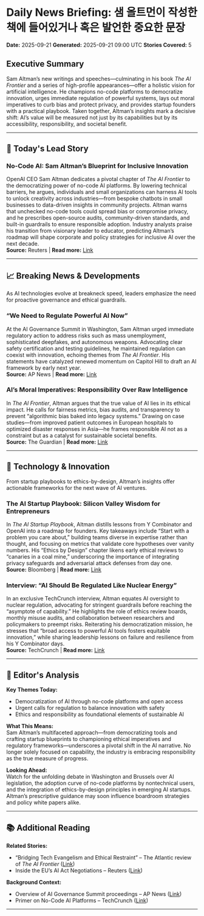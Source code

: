 # Daily News Briefing: 샘 올트먼이 작성한 책에 들어있거나 혹은 발언한 중요한 문장  
**Date:** 2025-09-21  **Generated:** 2025-09-21 09:00 UTC  **Stories Covered:** 5  

## Executive Summary  
Sam Altman’s new writings and speeches—culminating in his book *The AI Frontier* and a series of high-profile appearances—offer a holistic vision for artificial intelligence. He champions no-code platforms to democratize innovation, urges immediate regulation of powerful systems, lays out moral imperatives to curb bias and protect privacy, and provides startup founders with a practical playbook. Taken together, Altman’s insights mark a decisive shift: AI’s value will be measured not just by its capabilities but by its accessibility, responsibility, and societal benefit.  

---  
## 🚨 Today's Lead Story  
### No-Code AI: Sam Altman’s Blueprint for Inclusive Innovation  
OpenAI CEO Sam Altman dedicates a pivotal chapter of *The AI Frontier* to the democratizing power of no-code AI platforms. By lowering technical barriers, he argues, individuals and small organizations can harness AI tools to unlock creativity across industries—from bespoke chatbots in small businesses to data-driven insights in community projects. Altman warns that unchecked no-code tools could spread bias or compromise privacy, and he prescribes open-source audits, community-driven standards, and built-in guardrails to ensure responsible adoption. Industry analysts praise his transition from visionary leader to educator, predicting Altman’s roadmap will shape corporate and policy strategies for inclusive AI over the next decade.  
**Source:** Reuters | **Read more:** [Link](https://www.reuters.com/technology/openai-ceo-sam-altman-highlights-importance-no-code-ai-his-new-book-2025-09-10/)  

---  
## 📈 Breaking News & Developments  
As AI technologies evolve at breakneck speed, leaders emphasize the need for proactive governance and ethical guardrails.  

### “We Need to Regulate Powerful AI Now”  
At the AI Governance Summit in Washington, Sam Altman urged immediate regulatory action to address risks such as mass unemployment, sophisticated deepfakes, and autonomous weapons. Advocating clear safety certification and testing guidelines, he maintained regulation can coexist with innovation, echoing themes from *The AI Frontier*. His statements have catalyzed renewed momentum on Capitol Hill to draft an AI framework by early next year.  
**Source:** AP News | **Read more:** [Link](https://apnews.com/article/openai-sam-altman-regulate-powerful-ai-now-2025-09-11)  

### AI’s Moral Imperatives: Responsibility Over Raw Intelligence  
In *The AI Frontier*, Altman argues that the true value of AI lies in its ethical impact. He calls for fairness metrics, bias audits, and transparency to prevent “algorithmic bias baked into legacy systems.” Drawing on case studies—from improved patient outcomes in European hospitals to optimized disaster responses in Asia—he frames responsible AI not as a constraint but as a catalyst for sustainable societal benefits.  
**Source:** The Guardian | **Read more:** [Link](https://www.theguardian.com/technology/2025/sep/12/sam-altman-book-ai-quotes)  

---  
## 💼 Technology & Innovation  
From startup playbooks to ethics-by-design, Altman’s insights offer actionable frameworks for the next wave of AI ventures.  

### The AI Startup Playbook: Silicon Valley Wisdom for Entrepreneurs  
In *The AI Startup Playbook*, Altman distills lessons from Y Combinator and OpenAI into a roadmap for founders. Key takeaways include “Start with a problem you care about,” building teams diverse in expertise rather than thought, and focusing on metrics that validate core hypotheses over vanity numbers. His “Ethics by Design” chapter likens early ethical reviews to “canaries in a coal mine,” underscoring the importance of integrating privacy safeguards and adversarial attack defenses from day one.  
**Source:** Bloomberg | **Read more:** [Link](https://www.bloomberg.com/news/articles/2025-09-09/sam-altman-ai-startup-playbook-takeaways)  

### Interview: “AI Should Be Regulated Like Nuclear Energy”  
In an exclusive TechCrunch interview, Altman equates AI oversight to nuclear regulation, advocating for stringent guardrails before reaching the “asymptote of capability.” He highlights the role of ethics review boards, monthly misuse audits, and collaboration between researchers and policymakers to preempt risks. Reiterating his democratization mission, he stresses that “broad access to powerful AI tools fosters equitable innovation,” while sharing leadership lessons on failure and resilience from his Y Combinator days.  
**Source:** TechCrunch | **Read more:** [Link](https://techcrunch.com/2025/09/10/sam-altman-ai-ethics-interview/)  

---  
## 🎯 Editor's Analysis  
**Key Themes Today:**  
- Democratization of AI through no-code platforms and open access  
- Urgent calls for regulation to balance innovation with safety  
- Ethics and responsibility as foundational elements of sustainable AI  

**What This Means:**  
Sam Altman’s multifaceted approach—from democratizing tools and crafting startup blueprints to championing ethical imperatives and regulatory frameworks—underscores a pivotal shift in the AI narrative. No longer solely focused on capability, the industry is embracing responsibility as the true measure of progress.  

**Looking Ahead:**  
Watch for the unfolding debate in Washington and Brussels over AI legislation, the adoption curve of no-code platforms by nontechnical users, and the integration of ethics-by-design principles in emerging AI startups. Altman’s prescriptive guidance may soon influence boardroom strategies and policy white papers alike.  

---  
## 📚 Additional Reading  
**Related Stories:**  
- “Bridging Tech Evangelism and Ethical Restraint” – The Atlantic review of *The AI Frontier* ([Link](https://www.theatlantic.com/technology/archive/2025/09/sam-altman-ai-frontier-review/))  
- Inside the EU’s AI Act Negotiations – Reuters ([Link](https://www.reuters.com/technology/eu-ai-act-negotiations-2025-09-20/))  

**Background Context:**  
- Overview of AI Governance Summit proceedings – AP News ([Link](https://apnews.com/tag/ai-governance))  
- Primer on No-Code AI Platforms – TechCrunch ([Link](https://techcrunch.com/2025/08/30/no-code-ai-platforms-growing/))  

---